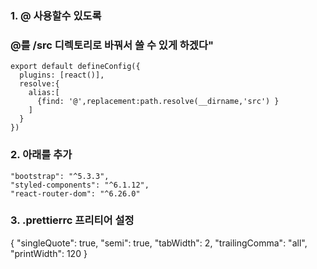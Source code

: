 ### 1. @ 사용할수 있도록

### @를 /src 디렉토리로 바꿔서 쓸 수 있게 하겠다"

```
export default defineConfig({
  plugins: [react()],
  resolve:{
    alias:[
      {find: '@',replacement:path.resolve(__dirname,'src') }
    ]
  }
})
```

### 2. 아래를 추가

    "bootstrap": "^5.3.3",
    "styled-components": "^6.1.12",
    "react-router-dom": "^6.26.0"

### 3. .prettierrc 프리티어 설정

{
"singleQuote": true,
"semi": true,
"tabWidth": 2,
"trailingComma": "all",
"printWidth": 120
}
